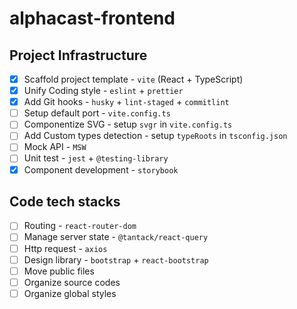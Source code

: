 # alphacast-frontend

## Project Infrastructure

- [x] Scaffold project template - `vite` (React + TypeScript)
- [x] Unify Coding style - `eslint` + `prettier`
- [x] Add Git hooks - `husky` + `lint-staged` + `commitlint`
- [ ] Setup default port - `vite.config.ts`
- [ ] Componentize SVG - setup `svgr` in `vite.config.ts`
- [ ] Add Custom types detection - setup `typeRoots` in `tsconfig.json`
- [ ] Mock API - `MSW`
- [ ] Unit test - `jest` + `@testing-library`
- [x] Component development - `storybook`

## Code tech stacks

- [ ] Routing - `react-router-dom`
- [ ] Manage server state - `@tantack/react-query`
- [ ] Http request - `axios`
- [ ] Design library - `bootstrap` + `react-bootstrap`
- [ ] Move public files
- [ ] Organize source codes
- [ ] Organize global styles
